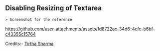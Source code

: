 ## Disabling Resizing of Textarea

    > Screenshot for the reference

https://github.com/user-attachments/assets/fd8722ac-34d6-4cfc-b6bf-c43355c15764


Credits:- [Tirtha Sharma](https://github.com/genze121 "Tirtha Sharma")
